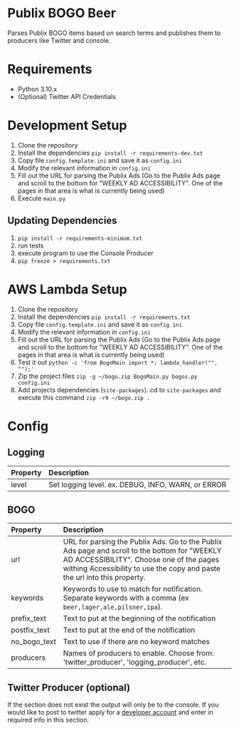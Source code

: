 # Publix BOGO Beer
Parses Publix BOGO items based on search terms and publishes them to producers like Twitter and console.

# Requirements
- Python 3.10.x
- (Optional) Twitter API Credentials

# Development Setup
1. Clone the repository
2. Install the dependencies `pip install -r requirements-dev.txt`
3. Copy file `config.template.ini` and save it as `config.ini`
4. Modify the relevant information in `config.ini`
5. Fill out the URL for parsing the Publix Ads (Go to the Publix Ads page and scroll to the bottom for "WEEKLY AD ACCESSIBILITY". One of the pages in that area is what is currently being used)
6. Execute `main.py`

## Updating Dependencies
1. `pip install -r requirements-minimum.txt`
2. run tests
3. execute program to use the Console Producer
4. `pip freeze > requirements.txt`

# AWS Lambda Setup
1. Clone the repository
2. Install the dependencies `pip install -r requirements.txt`
3. Copy file `config.template.ini` and save it as `config.ini`
4. Modify the relevant information in `config.ini`
5. Fill out the URL for parsing the Publix Ads (Go to the Publix Ads page and scroll to the bottom for "WEEKLY AD ACCESSIBILITY". One of the pages in that area is what is currently being used)
6. Test it out `python -c 'from BogoMain import *; lambda_handler("", "");'`
7. Zip the project files `zip -g ~/bogo.zip BogoMain.py bogos.py config.ini`
8. Add projects dependencies (`site-packages`). cd to `site-packages` and execute this command `zip -r9 ~/bogo.zip .`

# Config
## Logging
| Property | Description |
| :--- | :--- |
| level | Set logging level. ex. DEBUG, INFO, WARN, or ERROR |

## BOGO
| Property | Description |
| :--- | :--- |
| url | URL for parsing the Publix Ads. Go to the Publix Ads page and scroll to the bottom for "WEEKLY AD ACCESSIBILITY". Choose one of the pages withing Accessibility to use the copy and paste the url into this property. |
| keywords | Keywords to use to match for notification. Separate keywords with a comma (ex `beer,lager,ale,pilsner,ipa`). |
| prefix_text | Text to put at the beginning of the notification |
| postfix_text | Text to put at the end of the notification |
| no_bogo_text | Text to use if there are no keyword matches |
| producers | Names of producers to enable. Choose from: 'twitter_producer', 'logging_producer', etc. |

## Twitter Producer (optional)
If the section does not exist the output will only be to the console. If you would like to post to twitter apply for a [developer account](https://developer.twitter.com/en/apply-for-access) and enter in required info in this section.

